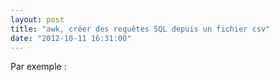 ```yaml
---
layout: post
title: "awk, créer des requêtes SQL depuis un fichier csv"
date: "2012-10-11 16:31:00"
---
```

Par exemple :<br /><br /><script src="http://pastebin.com/embed_js.php?i=gipCNe5p"></script><br /><br /><div style="height: 0; overflow: hidden;">awk, fs, insert into table</div>
